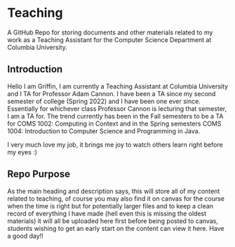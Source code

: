 # Teaching
A GitHub Repo for storing documents and other materials related to my work as a Teaching Assistant for the Computer Science Department at Columbia University.

## Introduction
Hello I am Griffin, I am currently a Teaching Assistant at Columbia University and I TA for Professor Adam Cannon. I have been a TA since my second semester of college (Spring 2022) and I have been one ever since. Essentially for whichever class Professor Cannon is lecturing that semester, I am a TA for. The trend currently has been in the Fall semesters to be a TA for COMS 1002: Computing in Context and in the Spring semesters COMS 1004: Introduction to Computer Science and Programming in Java.

I very much love my job, it brings me joy to watch others learn right before my eyes :)

## Repo Purpose
As the main heading and description says, this will store all of my content related to teaching, of course you may also find it on canvas for the course when the time is right but for potentially larger files and to keep a clean record of everything I have made (hell even this is missing the oldest materials) it will all be uploaded here first before being posted to canvas, students wishing to get an early start on the content can view it here. Have a good day!!
